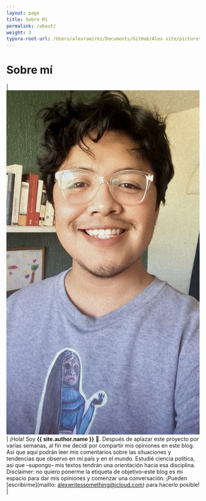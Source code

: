 ```yaml
---
layout: page
title: Sobre Mí
permalink: /about/
weight: 3
typora-root-url: /Users/alexramirez/Documents/GitHub/Alex site/pictures
---
```


# **Sobre mí**

|<img align="right;" src="/../../../../../../../../pictures/D18E2A71-C0FA-4E91-9626-9F6DB17F9856.jpeg" alt="D18E2A71-C0FA-4E91-9626-9F6DB17F9856" />| ¡Hola! Soy **{{ site.author.name }}** :wave:. Después de aplazar este proyecto por varias semanas, al fin me decidí por compartir mis opiniones en este blog. Así que aquí podrán leer mis comentarios sobre las situaciones y tendencias que observo en mi país y en el mundo. Estudié ciencia política, así que –supongo– mis textos tendrán una orientación hacia esa disciplina. Disclaimer: no quiero ponerme la etiqueta de objetivo–este blog es mi espacio para dar mis opiniones y comenzar una conversación. ¡Pueden [escribirme](mailto: alexwritessomething@icloud.com) para hacerlo posible! |





